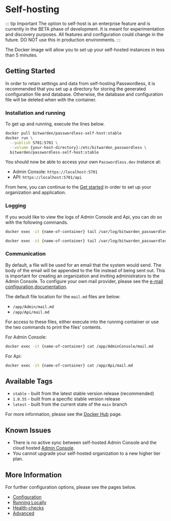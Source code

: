 # Self-hosting <Badge text="Beta" type="warning"/>

::: tip Important
The option to self-host is an enterprise feature and is currently in the BETA phase of development. It is meant for experimentation and discovery purposes. All features and configuration could change in the future. DO NOT use this in production environments.
:::

The Docker image will allow you to set up your self-hosted instances in less than 5 minutes.

## Getting Started

In order to retain settings and data from self-hosting Passwordless, it is recommended that you set up a directory for storing the generated configuration file and database. Otherwise, the database and configuration file will be deleted when with the container.

### Installation and running

To get up and running, execute the lines below.

```bash
docker pull bitwarden/passwordless-self-host:stable
docker run \
  --publish 5701:5701 \
  --volume {your-host-directory}:/etc/bitwarden_passwordless \
  bitwarden/passwordless-self-host:stable
```

You should now be able to access your own `Passwordless.dev` instance at:

- Admin Console: `https://localhost:5701`
- API: `https://localhost:5701/api`

From here, you can continue to the [Get started](get-started.md) in order to set up your organization and application.

### Logging

If you would like to view the logs of Admin Console and Api, you can do so with the following commands.

```bash
docker exec -it {name-of-container} tail /var/log/bitwarden_passwordless/api.log
```

```bash
docker exec -it {name-of-container} tail /var/log/bitwarden_passwordless/admin.log
```

### Communication

By default, a file will be used for an email that the system would send. The body of the email will be appended to the file instead of being sent out. This is important for creating an organization and inviting administrators to the Admin Console. To configure your own mail provider, please see the [e-mail configuration documentation](self-hosting/configuration.md#e-mail).

The default file location for the `mail.md` files are below:

- `/app/Admin/mail.md`
- `/app/Api/mail.md`

For access to these files, either execute into the running container or use the two commands to print the files' contents.

For Admin Console:

```bash
docker exec -it {name-of-container} cat /app/AdminConsole/mail.md
```

For Api:

```bash
docker exec -it {name-of-container} cat /app/Api/mail.md
```

## Available Tags

- `stable` - built from the latest stable version release (recommended)
- `1.0.55` - built from a specific stable version release
- `latest` - built from the current state of the `main` branch

For more information, please see the [Docker Hub](https://hub.docker.com/r/bitwarden/passwordless-self-host/tags) page.

## Known Issues

- There is no active sync between self-hosted Admin Console and the cloud hosted [Admin Console](https://admin.passwordless.dev).
- You cannot upgrade your self-hosted organization to a new higher tier plan.

## More Information

For further configuration options, please see the pages below.

- [Configuration](self-hosting/configuration.md)
- [Running Locally](self-hosting/running-locally.md) <Badge text="examples" type="warning"/>
- [Health-checks](self-hosting/health-checks.md)
- [Advanced](self-hosting/advanced.md)
